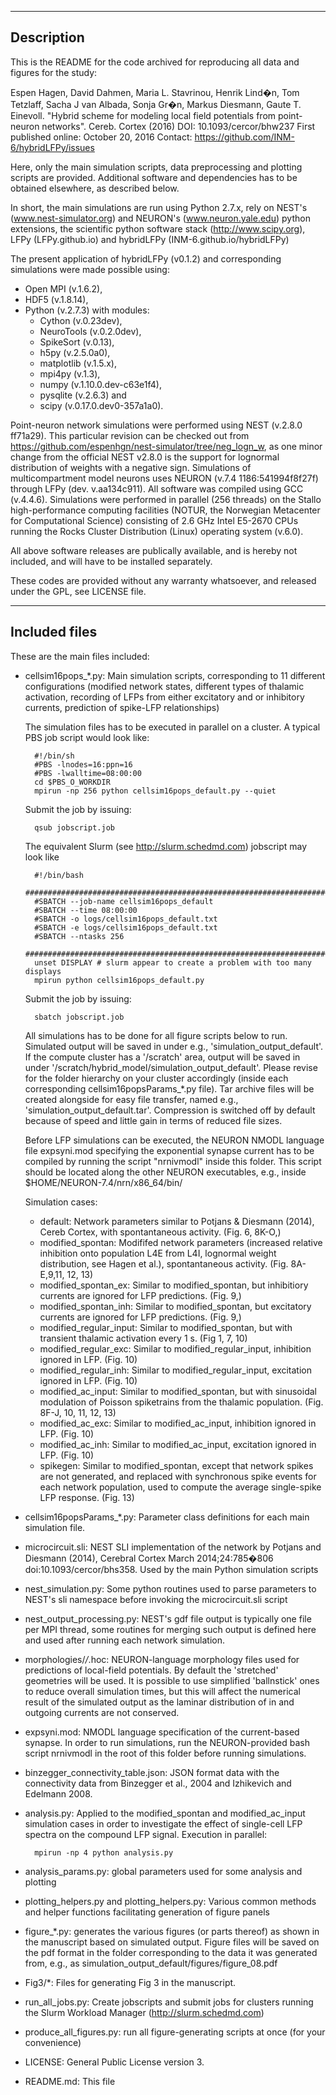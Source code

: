 -----------------------------
Description
-----------------------------

This is the README for the code archived for reproducing all data and
figures for the study:

Espen Hagen, David Dahmen, Maria L. Stavrinou, Henrik Lind�n, Tom Tetzlaff,
Sacha J van Albada, Sonja Gr�n, Markus Diesmann, Gaute T. Einevoll.
"Hybrid scheme for modeling local field potentials from point-neuron networks".
Cereb. Cortex (2016)
DOI: 10.1093/cercor/bhw237
First published online: October 20, 2016
Contact: https://github.com/INM-6/hybridLFPy/issues

Here, only the main simulation scripts, data preprocessing and plotting scripts
are provided. Additional software and dependencies has to be obtained elsewhere,
as described below.

In short, the main simulations are run using Python 2.7.x, rely on NEST's
(www.nest-simulator.org) and NEURON's (www.neuron.yale.edu) python extensions,
the scientific python software stack (http://www.scipy.org), LFPy (LFPy.github.io)
and hybridLFPy (INM-6.github.io/hybridLFPy)

The present application of hybridLFPy (v0.1.2) and corresponding simulations
were made possible using:
- Open MPI (v.1.6.2),
- HDF5 (v.1.8.14),
- Python (v.2.7.3) with modules:
    - Cython (v.0.23dev),
    - NeuroTools (v.0.2.0dev),
    - SpikeSort (v.0.13),
    - h5py (v.2.5.0a0),
    - matplotlib (v.1.5.x),
    - mpi4py (v.1.3),
    - numpy (v.1.10.0.dev-c63e1f4),
    - pysqlite (v.2.6.3) and
    - scipy (v.0.17.0.dev0-357a1a0).

Point-neuron network simulations were performed using NEST (v.2.8.0 ff71a29).
This particular revision can be checked out from
https://github.com/espenhgn/nest-simulator/tree/neg_logn_w,
as one minor change from the official NEST v2.8.0 is the support for  lognormal
distribution of weights with a negative sign.
Simulations of multicompartment model neurons uses NEURON
(v.7.4 1186:541994f8f27f) through LFPy (dev. v.aa134c911).
All software was compiled using GCC (v.4.4.6).
Simulations were performed in parallel (256 threads) on the Stallo
high-performance computing facilities (NOTUR, the Norwegian Metacenter for
Computational Science) consisting of 2.6 GHz Intel E5-2670 CPUs running the
Rocks Cluster Distribution (Linux) operating system (v.6.0).

All above software releases are publically available, and is hereby not
included, and will have to be installed separately.

These codes are provided without any warranty whatsoever, and released under
the GPL, see LICENSE file.


-----------------------------
Included files
-----------------------------

These are the main files included:

- cellsim16pops_*.py:
    Main simulation scripts, corresponding to 11 different configurations
    (modified network states, different types of thalamic activation,
    recording of LFPs from either excitatory and or inhibitory currents,
    prediction of spike-LFP relationships)

    The simulation files has to be executed in parallel on a cluster. A typical
    PBS job script would look like:

        #!/bin/sh
        #PBS -lnodes=16:ppn=16
        #PBS -lwalltime=08:00:00
        cd $PBS_O_WORKDIR
        mpirun -np 256 python cellsim16pops_default.py --quiet

    Submit the job by issuing:

        qsub jobscript.job

    The equivalent Slurm (see http://slurm.schedmd.com) jobscript may look like

        #!/bin/bash
        ################################################################################
        #SBATCH --job-name cellsim16pops_default
        #SBATCH --time 08:00:00
        #SBATCH -o logs/cellsim16pops_default.txt
        #SBATCH -e logs/cellsim16pops_default.txt
        #SBATCH --ntasks 256
        ################################################################################
        unset DISPLAY # slurm appear to create a problem with too many displays
        mpirun python cellsim16pops_default.py

    Submit the job by issuing:

        sbatch jobscript.job


    All simulations has to be done for all figure scripts below to run.
    Simulated output will be saved in under e.g., 'simulation_output_default'.
    If the compute cluster has a '/scratch' area, output will be saved in
    under '/scratch/hybrid_model/simulation_output_default'. Please revise
    for the folder hierarchy on your cluster accordingly (inside each
    corresponding cellsim16popsParams_*.py file). Tar archive files
    will be created alongside for easy file transfer, named e.g.,
    'simulation_output_default.tar'. Compression is switched off by default
    because of speed and little gain in terms of reduced file sizes.

    Before LFP simulations can be executed, the NEURON NMODL language file
    expsyni.mod specifying the exponential synapse current has to be compiled
    by running the script "nrnivmodl" inside this folder. This script should
    be located along the other NEURON executables, e.g., inside
    $HOME/NEURON-7.4/nrn/x86_64/bin/

    Simulation cases:
    - default: Network parameters similar to Potjans & Diesmann (2014), Cereb
        Cortex, with spontantaneous activity. (Fig. 6, 8K-O,)
    - modified_spontan: Modififed network parameters (increased relative
        inhibition onto population L4E from L4I, lognormal weight distribution,
        see Hagen et al.), spontantaneous activity. (Fig. 8A-E,9,11, 12, 13)
    - modified_spontan_ex: Similar to modified_spontan, but inhibitiory currents
        are ignored for LFP predictions. (Fig. 9,)
    - modified_spontan_inh: Similar to modified_spontan, but excitatory currents
        are ignored for LFP predictions. (Fig. 9,)
    - modified_regular_input: Similar to modified_spontan, but with transient
        thalamic activation every 1 s. (Fig 1, 7, 10)
    - modified_regular_exc: Similar to modified_regular_input, inhibition
        ignored in LFP. (Fig. 10)
    - modified_regular_inh: Similar to modified_regular_input, excitation
        ignored in LFP. (Fig. 10)
    - modified_ac_input: Similar to modified_spontan, but with sinusoidal
        modulation of Poisson spiketrains from the thalamic population.
        (Fig. 8F-J, 10, 11, 12, 13)
    - modified_ac_exc: Similar to modified_ac_input, inhibition
        ignored in LFP. (Fig. 10)
    - modified_ac_inh: Similar to modified_ac_input, excitation
        ignored in LFP. (Fig. 10)
    - spikegen: Similar to modified_spontan, except that network spikes are
        not generated, and replaced with synchronous spike events for each
        network population, used to compute the average single-spike LFP
        response. (Fig. 13)

- cellsim16popsParams_*.py:
    Parameter class definitions for each main simulation file.

- microcircuit.sli:
    NEST SLI implementation of the network by Potjans and Diesmann (2014),
    Cerebral Cortex March 2014;24:785�806 doi:10.1093/cercor/bhs358. Used by
    the main Python simulation scripts

- nest_simulation.py:
    Some python routines used to parse parameters to NEST's sli namespace
    before invoking the microcircuit.sli script

- nest_output_processing.py:
    NEST's gdf file output is typically one file per MPI thread, some
    routines for merging such output is defined here and used after running
    each network simulation.

- morphologies/*/*.hoc:
    NEURON-language morphology files used for predictions of local-field
    potentials. By default the 'stretched' geometries will be used. It is
    possible to use simplified 'ballnstick' ones to reduce overall simulation
    times, but this will affect the  numerical result of the simulated output
    as the laminar distribution of in and outgoing currents are not conserved.

- expsyni.mod:
    NMODL language specification of the current-based synapse. In order to run
    simulations, run the NEURON-provided bash script nrnivmodl in the root
    of this folder before running simulations.

- binzegger_connectivity_table.json:
    JSON format data with the connectivity data from Binzegger et al., 2004 and
    Izhikevich and Edelmann 2008.

- analysis.py:
    Applied to the modified_spontan and modified_ac_input simulation cases
    in order to investigate the effect of single-cell LFP spectra on the
    compound LFP signal. Execution in parallel:

        mpirun -np 4 python analysis.py

- analysis_params.py:
    global parameters used for some analysis and plotting

- plotting_helpers.py and plotting_helpers.py:
    Various common methods and helper functions facilitating generation of
    figure panels

- figure_*.py:
    generates the various figures (or parts thereof) as shown in the manuscript
    based on simulated output. Figure files will be saved on the pdf format in
    the folder corresponding to the data it was generated from, e.g., as
    simulation_output_default/figures/figure_08.pdf

- Fig3/*:
    Files for generating Fig 3 in the manuscript.

- run_all_jobs.py:
    Create jobscripts and submit jobs for clusters running the Slurm Workload
    Manager (http://slurm.schedmd.com)

- produce_all_figures.py:
    run all figure-generating scripts at once (for your convenience)

- LICENSE:
    General Public License version 3.

- README.md:
    This file
